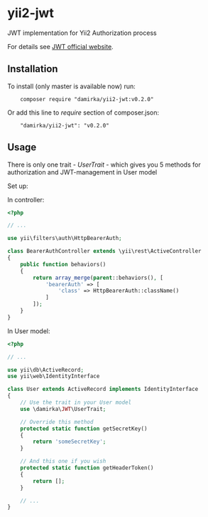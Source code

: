 # yii2-jwt

JWT implementation for Yii2 Authorization process

For details see [JWT official website](https://jwt.io/introduction/).

## Installation

To install (only master is available now) run:
```
    composer require "damirka/yii2-jwt:v0.2.0"
```
Or add this line to *require* section of composer.json:
```
    "damirka/yii2-jwt": "v0.2.0"
```

## Usage

There is only one trait - *UserTrait* - which gives you 5 methods for
authorization and JWT-management in User model

Set up:

In controller:

```PHP
<?php

// ...

use yii\filters\auth\HttpBearerAuth;

class BearerAuthController extends \yii\rest\ActiveController
{
    public function behaviors()
    {
        return array_merge(parent::behaviors(), [
            'bearerAuth' => [
                'class' => HttpBearerAuth::className()
            ]
        ]);
    }
}
```

In User model:

```PHP
<?php

// ...

use yii\db\ActiveRecord;
use yii\web\IdentityInterface

class User extends ActiveRecord implements IdentityInterface
{
    // Use the trait in your User model
    use \damirka\JWT\UserTrait;

    // Override this method
    protected static function getSecretKey()
    {
        return 'someSecretKey';
    }

    // And this one if you wish
    protected static function getHeaderToken()
    {
        return [];
    }

    // ...
}
```
